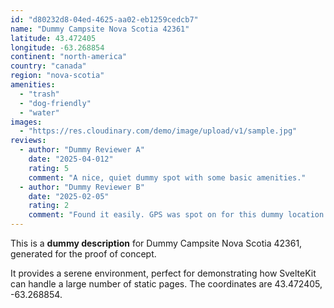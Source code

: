 ```yaml
---
id: "d80232d8-04ed-4625-aa02-eb1259cedcb7"
name: "Dummy Campsite Nova Scotia 42361"
latitude: 43.472405
longitude: -63.268854
continent: "north-america"
country: "canada"
region: "nova-scotia"
amenities:
  - "trash"
  - "dog-friendly"
  - "water"
images:
  - "https://res.cloudinary.com/demo/image/upload/v1/sample.jpg"
reviews:
  - author: "Dummy Reviewer A"
    date: "2025-04-012"
    rating: 5
    comment: "A nice, quiet dummy spot with some basic amenities."
  - author: "Dummy Reviewer B"
    date: "2025-02-05"
    rating: 2
    comment: "Found it easily. GPS was spot on for this dummy location."
---
```


This is a **dummy description** for Dummy Campsite Nova Scotia 42361, generated for the proof of concept.

It provides a serene environment, perfect for demonstrating how SvelteKit can handle a large number of static pages. The coordinates are 43.472405, -63.268854.
